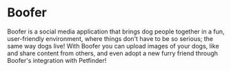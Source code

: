 # Boofer
Boofer is a social media application that brings dog people together in a fun, user-friendly environment, where things don't have to be so serious; the same way dogs live! With Boofer you can upload images of your dogs, like and share content from others, and even adopt a new furry friend through Boofer's integration with Petfinder!
